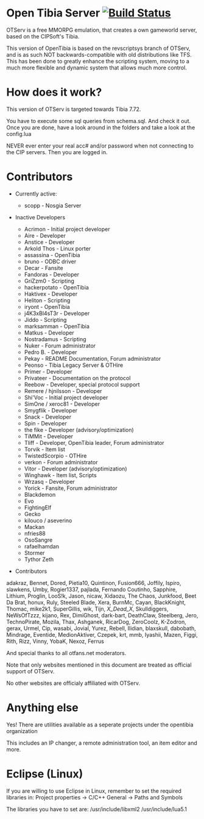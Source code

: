 # Open Tibia Server [![Build Status](https://travis-ci.org/opentibia/server.svg?branch=master)](https://travis-ci.org/opentibia/server)

OTServ is a free MMORPG emulation, that creates a own gameworld server,
based on the CIPSoft's Tibia.

This version of OpenTibia is based on the revscriptsys branch of OTServ,
and is as such NOT backwards-compatible with old distributions like TFS.
This has been done to greatly enhance the scripting system, moving to a
much more flexible and dynamic system that allows much more control.

# How does it work?

This version of OTServ is targeted towards Tibia 7.72.

You have to execute some sql queries from schema.sql.
And check it out. Once you are done, have a look around in the folders
and take a look at the config.lua

NEVER ever enter your real acc# and/or password when not connecting to the CIP servers.
Then you are logged in.


# Contributors

- Currently active:

    - scopp - Nosgia Server

- Inactive Developers
    - Acrimon - Initial project developer
    - Aire - Developer
    - Anstice - Developer
    - Arkold Thos - Linux porter
    - assassina - OpenTibia
    - bruno - ODBC driver
    - Decar - Fansite
    - Fandoras - Developer
    - GriZzm0 - Scripting
    - hackerpotato - OpenTibia
    - Haktivex - Developer
    - Heliton - Scripting
    - iryont - OpenTibia
    - j4K3xBl4sT3r - Developer
    - Jiddo - Scripting
    - marksamman - OpenTibia
    - Matkus - Developer
    - Nostradamus - Scripting
    - Nuker - Forum administrator
    - Pedro B. - Developer
    - Pekay - README Documentation, Forum administrator
    - Peonso - Tibia Legacy Server & OTHire
    - Primer - Developer
    - Privateer - Documentation on the protocol
    - Reebow - Developer, special protocol support
    - Remere / hjnilsson - Developer
    - Shi'Voc - Initial project developer
    - SimOne / xeroc81 - Developer
    - Smygflik - Developer
    - Snack - Developer
    - Spin - Developer
    - the fike - Developer (advisory/optimization)
    - TiMMit - Developer
    - Tliff - Developer, OpenTibia leader, Forum administrator
    - Torvik - Item list
    - TwistedScorpio - OTHire
    - verkon - Forum administrator
    - Vitor - Developer (advisory/optimization)
    - Winghawk - Item list, Scripts
    - Wrzasq - Developer
    - Yorick - Fansite, Forum administrator
    - Blackdemon
    - Evo
    - FightingElf
    - Gecko
    - kilouco / aseverino
    - Mackan
    - nfries88
    - OsoSangre
    - rafaelhamdan
    - Stormer
    - Tythor Zeth


- Contributors

adakraz, Bennet, Dored, Pietia10, Quintinon, Fusion666, Joffily, Ispiro, slawkens, Umby, Rogier1337, pajlada,
Fernando Coutinho, Sapphire, Lithium, Proglin, LooS!k, Jason, nicaw, Xidaozu, The Chaos, Junkfood,
Beet Da Brat, honux, Ruly, Steeled Blade, Xera, BurnMc, Cayan, BlackKnight, Thomac, mike2k1, SuperGillis,
wik, Tijn, _X_Dead_X_, Skulldiggers, NeWsOfTzzz, kijano, Rex, DimiGhost, dark-bart, DeathClaw, Steelberg, Jero,
TechnoPirate, Mozila, Thax, Ashganek, RicarDog, ZeroCoolz, K-Zodron, gerax, Urmel, Cip, wasabi, Jovial, Yurez,
Rebell, Ilidian, blaxskull, dabobath, Mindrage, Eventide, MedionAktiver, Czepek, krt, mmb, Iyashii, Mazen, Figgi, 
Rith, Rizz, Vinny, YobaK, Nexoz, Ferrus

And special thanks to all otfans.net moderators.

Note that only websites mentioned in this document are treated as official support of OTServ.

No other websites are officialy affiliated with OTServ.

# Anything else
Yes! There are utilities available as a seperate projects under the opentibia organization

This includes an IP changer, a remote administration tool, an item editor and more.

# Eclipse (Linux)
If you are willing to use Eclipse in Linux, remember to set the required libraries in:
Project properties -> C/C++ General -> Paths and Symbols

The libraries you have to set are:
/usr/include/libxml2
/usr/include/lua5.1